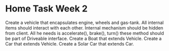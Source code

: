 # Home Task Week 2

Create a vehicle that encapsulates engine, wheels and gas-tank. All internal items should interact with each other. 
Internal mechanism should be hidden from client. All he needs is accelerate(), brake(), turn() these method should be part of Driveable interface.
Create a Boat that extends Vehicle.
Create a Car that extends Vehicle.
Create a Solar Car that extends Car.
